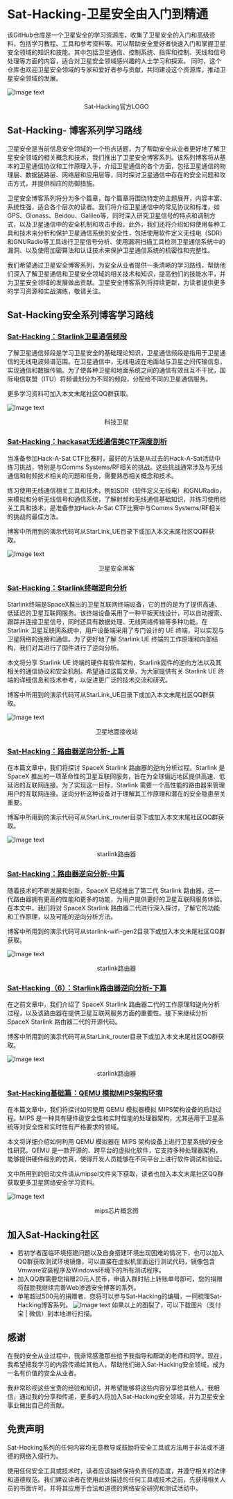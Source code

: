 # Sat-Hacking-卫星安全由入门到精通
 该GitHub仓库是一个卫星安全的学习资源库，收集了卫星安全的入门和高级资料，包括学习教程、工具和参考资料等。可以帮助安全爱好者快速入门和掌握卫星安全领域的知识和技能。其中包括卫星通信、控制系统、指挥和控制、天线和信号处理等方面的内容，适合对卫星安全领域感兴趣的人士学习和探索。
 同时，这个仓库也欢迎卫星安全领域的专家和爱好者参与贡献，共同建设这个资源库，推动卫星安全领域的发展。

![Image text](./group/sat-banner.png)   
<p align="center">Sat-Hacking官方LOGO</p>



 ## Sat-Hacking- 博客系列学习路线
卫星安全是当前信息安全领域的一个热点话题，为了帮助安全从业者更好地了解卫星安全领域的相关概念和技术，我们推出了卫星安全博客系列。该系列博客将从基本的卫星通信协议和工作原理入手，介绍卫星通信的各个方面，包括卫星通信的物理层、数据链路层、网络层和应用层等，同时探讨卫星通信中存在的安全问题和攻击方式，并提供相应的防御措施。

卫星安全博客系列将分为多个篇章，每个篇章将围绕特定的主题展开，内容丰富、系统性强，适合各个层次的读者。我们将介绍卫星通信中的常见协议和标准，如GPS、Glonass、Beidou、Galileo等，同时深入研究卫星信号的特点和调制方式，以及卫星通信中的安全机制和攻击手段。此外，我们还将介绍如何使用各种工具和技术来分析和保护卫星通信系统的安全性，包括使用软件定义无线电（SDR）和GNURadio等工具进行卫星信号分析、使用漏洞扫描工具检测卫星通信系统中的漏洞、以及使用加密算法和认证技术来保护卫星通信系统的机密性和完整性。

我们希望通过卫星安全博客系列，为安全从业者提供一条清晰的学习路线，帮助他们深入了解卫星通信和卫星安全领域的相关技术和知识，提高他们的技能水平，并为卫星安全领域的发展做出贡献。卫星安全博客系列将持续更新，为读者提供更多的学习资源和实战演练，敬请关注。

## Sat-Hacking安全系列博客学习路线


### [Sat-Hacking：Starlink卫星通信频段](https://blog.csdn.net/weixin_68076304/article/details/129583780?csdn_share_tail=%7B%22type%22%3A%22blog%22%2C%22rType%22%3A%22article%22%2C%22rId%22%3A%22129583780%22%2C%22source%22%3A%22weixin_68076304%22%7D) 

了解卫星通信频段是学习卫星安全的基础理论知识，卫星通信频段是指用于卫星通信的无线电波频谱范围。在卫星通信中，无线电波在地面站与卫星之间传输信息，实现通信和数据传输。为了使各种卫星和地面系统之间的通信有效且互不干扰，国际电信联盟（ITU）将频谱划分为不同的频段，分配给不同的卫星通信服务。

更多学习资料可加入本文末尾社区QQ群获取。

![Image text](./group/satinspace.png)   
<p align="center">科技卫星</p>


### [Sat-Hacking：hackasat无线通信类CTF深度剖析](https://blog.csdn.net/weixin_68076304/article/details/129451741?spm=1001.2014.3001.5501) 

当准备参加Hack-A-Sat CTF比赛时，最好的方法是从过去的Hack-A-Sat活动中练习挑战，特别是与Comms Systems/RF相关的挑战。这些挑战通常涉及与无线通信和射频技术相关的问题和任务，需要熟悉相关概念和技术。

练习使用无线通信相关工具和技术，例如SDR（软件定义无线电）和GNURadio，来模拟和分析无线信号和通信系统，了解射频和无线通信基础知识，并练习使用相关工具和技术，是准备参加Hack-A-Sat CTF比赛中与Comms Systems/RF相关的挑战的最佳方法。

博客中所用到的演示代码可从StarLink_UE目录下或加入本文末尾社区QQ群获取。

![Image text](./group/sat-1.png)   
<p align="center">卫星安全黑客</p>



### [Sat-Hacking：Starlink终端逆向分析](https://blog.csdn.net/weixin_68076304/article/details/129526961?spm=1001.2014.3001.5502) 

Starlink终端是SpaceX推出的卫星互联网终端设备，它的目的是为了提供高速、低延迟的卫星互联网服务。该终端设备采用了一种平板天线设计，可以自动搜索、跟踪并连接卫星信号，同时还具有数据处理、无线网络传输等多种功能。在 Starlink 卫星互联网系统中，用户设备端采用了专门设计的 UE 终端，可以实现与卫星网络的连接和通信。为了更好地了解 Starlink UE 终端的工作原理和内部结构，我们对其进行了固件进行了逆向分析。

本文将分享 Starlink UE 终端的硬件和软件架构，Starlink固件的逆向方法以及其相关的通信协议和安全机制。希望通过这篇文章，为大家提供有关 Starlink UE 终端的详细信息和技术参考，以促进更广泛的技术交流和研究。

博客中所用到的演示代码可从StarLink_UE目录下或加入本文末尾社区QQ群获取。

![Image text](./group/satstation.jpg)   
<p align="center">卫星地面接收站</p>


### [Sat-Hacking：路由器逆向分析-上篇](https://blog.csdn.net/weixin_68076304/article/details/129776236?csdn_share_tail=%7B%22type%22%3A%22blog%22%2C%22rType%22%3A%22article%22%2C%22rId%22%3A%22129776236%22%2C%22source%22%3A%22weixin_68076304%22%7D) 

在本篇文章中，我们将探讨 SpaceX Starlink 路由器的逆向分析过程。Starlink 是 SpaceX 推出的一项革命性的卫星互联网服务，旨在为全球偏远地区提供高速、低延迟的互联网连接。为了实现这一目标，Starlink 需要一个高性能的路由器来管理用户的互联网连接。逆向分析这种设备对于理解其工作原理和潜在的安全隐患至关重要。    

博客中所用到的演示代码可从StarLink_router目录下或加入本文末尾社区QQ群获取。

![Image text](./group/starlinkrouter.png)   
<p align="center">starlink路由器</p>



### [Sat-Hacking：路由器逆向分析-中篇](https://blog.csdn.net/weixin_68076304/article/details/129843763?csdn_share_tail=%7B%22type%22%3A%22blog%22%2C%22rType%22%3A%22article%22%2C%22rId%22%3A%22129843763%22%2C%22source%22%3A%22weixin_68076304%22%7D) 

随着技术的不断发展和创新，SpaceX 已经推出了第二代 Starlink 路由器，这一代路由器拥有更高的性能和更多的功能，为用户提供更好的卫星互联网服务体验。在本文中，我们将对 SpaceX Starlink 路由器二代进行深入探讨，了解它的功能和工作原理，以及可能的逆向分析方法。

博客中所用到的演示代码可从starlink-wifi-gen2目录下或加入本文末尾社区QQ群获取。

![Image text](./group/starlink-dish-and-router.jpg)   
<p align="center">starlink路由器</p>


### [Sat-Hacking（6）：Starlink路由器逆向分析-下篇](https://blog.csdn.net/weixin_68076304/article/details/129893882?spm=1001.2014.3001.5502) 

在之前文章中，我们介绍了 SpaceX Starlink 路由器二代的工作原理和逆向分析过程，以及该路由器在提供卫星互联网服务方面的重要性。接下来继续分析SpaceX Starlink 路由器二代的开源代码。

博客中所用到的演示代码可从StarLink_router目录下或加入本文末尾社区QQ群获取。

![Image text](./group/starlinkrouter.png)   
<p align="center">starlink路由器</p>



### [Sat-Hacking基础篇：QEMU 模拟MIPS架构环境](https://blog.csdn.net/weixin_68076304/article/details/129601382?csdn_share_tail=%7B%22type%22%3A%22blog%22%2C%22rType%22%3A%22article%22%2C%22rId%22%3A%22129601382%22%2C%22source%22%3A%22weixin_68076304%22%7D) 

在本篇文章中，我们将探讨如何使用 QEMU 模拟器模拟 MIPS架构设备的启动过程。MIPS 是一种具有硬件级安全性和实时性能的处理器架构，尤其适用于卫星系统等对安全性和实时性有严格要求的领域。

本文将详细介绍如何利用 QEMU 模拟器在 MIPS 架构设备上进行卫星系统的安全性研究。QEMU 是一款开源的、跨平台的虚拟化软件，它支持多种处理器架构，能够提供硬件级别的仿真，使得开发人员能够在不同平台上进行软件调试和验证。


文中所用到的启动文件请从mipsel文件夹下获取，读者也加入本文末尾社区QQ群获取更多卫星网络安全学习资料。

![Image text](./group/chip.png)   
<p align="center">mips芯片概念图</p>





## 加入Sat-Hacking社区
* 若初学者面临环境搭建问题以及自身搭建环境出现困难的情况下，也可以加入QQ群获取测试环境镜像，可以直接在虚拟机里面运行测试代码，镜像包含Vmware安装程序及Windows环境下的所有测试程序。
* 加入QQ群需要您捐赠20元人民币，申请入群时贴上转账单号即可，您的捐赠将鼓励我继续完善Web渗透安全博客的系列。
* 单笔超过500元的捐赠者，您将可以参与Sat-Hacking的编辑，一同梳理Sat-Hacking博客系列。
![Image text](./group/joingroup.png)
如果以上的图裂了，可以下载图片（支付宝 | 微信）到本地进行扫描。


## 感谢

在我的安全从业过程中，我非常感激那些给予我指导和帮助的老师和同学。现在，我希望把我学习的内容传递给其他人，帮助他们进入Sat-Hacking安全领域，成为一名有价值的安全从业者。

我非常珍视这些宝贵的经验和知识，并希望能够将这些内容分享给其他人。我相信，通过我的分享和传递，更多的人将加入Sat-Hacking安全领域，并为卫星安全事业做出自己的贡献。

## 免责声明

Sat-Hacking系列的任何内容均无意教导或鼓励将安全工具或方法用于非法或不道德的网络入侵行为。

使用任何安全工具或技术时，读者应该始终保持负责任的态度，并遵守相关的法律和道德规范。我们建议读者在使用此处描述的任何工具或技术之前，先获得相关人员的书面许可，并将其应用于合法和道德的网络安全研究和测试活动中。